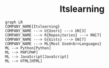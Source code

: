 <h1 align="center">Itslearning</h1>

```mermaid
graph LR
COMPANY_NAME{Itslearning}
COMPANY_NAME ---> U{Users} ---> UN[3]
COMPANY_NAME ---> R{Repositories} ---> RN[7]
COMPANY_NAME ---> G{Gists} ---> GN[7]
COMPANY_NAME ---> ML{Most Used<br>Languages}
ML --> Python[Python]
ML --> PHP[PHP]
ML --> JavaScript[JavaScript]
ML --> HTML[HTML]
```
